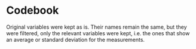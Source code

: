 # Codebook

Original variables were kept as is. Their names remain the same, but they were filtered, only the relevant variables were kept, i.e. the ones that show an average or standard deviation for the measurements.


